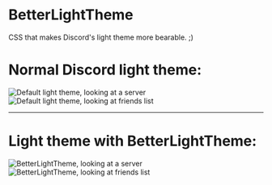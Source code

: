 # BetterLightTheme
CSS that makes Discord's light theme more bearable. ;)


Normal Discord light theme:
======
![Default light theme, looking at a server](https://i.imgur.com/D29zlsn.png)
![Default light theme, looking at friends list](https://i.imgur.com/YCIW7sv.png)


------
Light theme with BetterLightTheme:
======
![BetterLightTheme, looking at a server](https://i.imgur.com/yjyFYaJ.png)
![BetterLightTheme, looking at friends list](https://i.imgur.com/duYqV6a.png)
